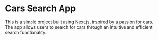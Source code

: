 # Cars Search App  

This is a simple project built using Next.js, inspired by a passion for cars. The app allows users to search for cars through an intuitive and efficient search functionality.  

